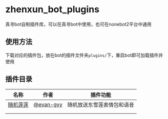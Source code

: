 # zhenxun_bot_plugins

真寻bot自制插件库，可以在真寻bot中使用，也可在nonebot2平台中通用

## 使用方法

下载对应的插件包，放在bot的插件文件夹`plugins/`下，重启bot即可加载插件并使用

## 插件目录

|                             名称                             |                   作者                   |          插件功能          |
| :----------------------------------------------------------: | :--------------------------------------: | :------------------------: |
| [随机莲莲](https://github.com/evan-gyy/zhenxun_bot_plugins/tree/master/lianlian) | [@evan-gyy](https://github.com/evan-gyy) | 随机放送东雪莲表情包和语音 |
|                                                              |                                          |                            |
|                                                              |                                          |                            |

